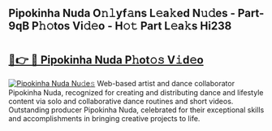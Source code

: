 ## Pipokinha Nuda O𝚗𝚕yf𝚊ns L𝚎a𝚔ed N𝚞𝚍es - Part-9qB P𝚑𝚘tos Vi𝚍𝚎o - H𝚘𝚝 Part L𝚎a𝚔s Hi238

# <h2><a href="http://kf8z99.oniu.top/?m=Pipokinha+Nuda">🔗👉 🔴 Pipokinha Nuda P𝚑ot𝚘𝚜 V𝚒d𝚎o</a></h2>

[![Pipokinha Nuda Nu𝚍e𝚜](https://i.imgur.com/0qMVB7G.gif)](http://kf8z99.oniu.top/?m=Pipokinha+Nuda)
Web-based artist and dance collaborator Pipokinha Nuda, recognized for creating and distributing dance and lifestyle content via solo and collaborative dance routines and short videos. Outstanding producer Pipokinha Nuda, celebrated for their exceptional skills and accomplishments in bringing creative projects to life.  
